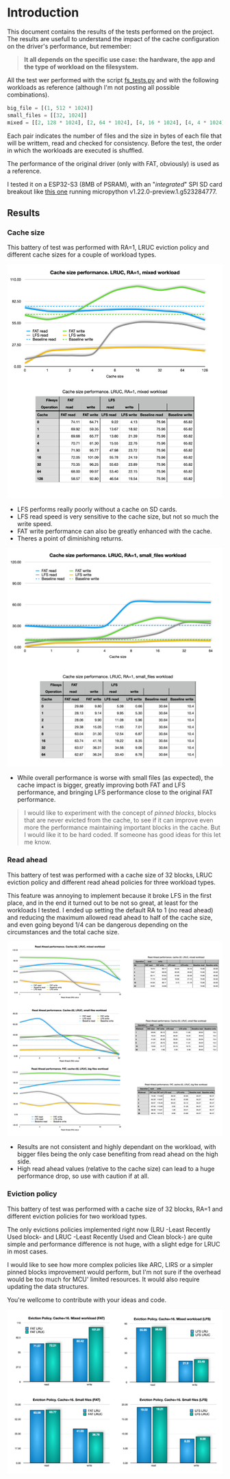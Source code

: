 # Introduction

This document contains the results of the tests performed on the project. The results are usefull to understand the impact of the cache configuration on the driver's performance, but remember:

>**It all depends on the specific use case: the hardware, the app and the type of workload on the filesystem.**

All the test wer performed with the script [fs_tests.py](tests/fs_tests.py) and with the following workloads as reference (although I'm not posting all possible combinations).

```python
big_file = [(1, 512 * 1024)]
small_files = [[32, 1024]]
mixed = [[2, 128 * 1024], [2, 64 * 1024], [4, 16 * 1024], [4, 4 * 1024], [8, 1 * 1024], [8, 256]]
```

Each pair indicates the number of files and the size in bytes of each file that will be writtem, read and checked for consistency. Before the test, the order in which the workloads are executed is shuffled.

The performance of the original driver (only with FAT, obviously) is used as a reference.

I tested it on a ESP32-S3 (8MB of PSRAM), with an "*integrated*" SPI SD card breakout like [this one](https://www.adafruit.com/product/4899) running micropython v1.22.0-preview.1.g523284777.

## Results

### Cache size

This battery of test was performed with RA=1, LRUC eviction policy and different cache sizes for a couple of workload types.

![Cache size performance. Mixed workload](figs/cache_size_mixed.png)

- LFS performs really poorly without a cache on SD cards.
- LFS read speed is very sensitive to the cache size, but not so much the write speed.
- FAT write performance can also be greatly enhanced with the cache.
- Theres a point of diminishing returns.

![Cache size performance. Mixed workload](figs/cache_size_small.png)

- While overall performance is worse with small files (as expected), the cache impact is bigger, greatly improving both FAT and LFS performance, and bringing LFS performance close to the original FAT performance.

> I would like to experiment with the concept of *pinned blocks*, blocks that are never evicted from the cache, to see if it can improve even more the performance maintaining important blocks in the cache. But I would like it to be hard coded. If someone has good ideas for this let me know.

### Read ahead

This battery of test was performed with a cache size of 32 blocks, LRUC eviction policy and different read ahead policies for three workload types.

This feature was annoying to implement because it broke LFS in the first place, and in the end it turned out to be not so great, at least for the workloads I tested. I ended up setting the default RA to 1 (no read ahead) and reducing the maximum allowed read ahead to half of the cache size, and even going beyond 1/4 can be dangerous depending on the circumstances and the total cache size.

![Read ahead performance](figs/read_ahead.png)

- Results are not consistent and highly dependant on the workload, with bigger files being the only case benefiting from read ahead on the high side.
- High read ahead values (relative to the cache size) can lead to a huge performance drop, so use with caution if at all.

### Eviction policy

This battery of test was performed with a cache size of 32 blocks, RA=1 and different eviction policies for two workload types.

The only evictions policies implemented right now (LRU -Least Recently Used block- and LRUC -Least Recently Used and Clean block-) are quite simple and performance difference is not huge, with a slight edge for LRUC in most cases.

I would like to see how more complex policies like ARC, LIRS or a simpler pinned blocks improvement would perform, but I'm not sure if the overhead would be too much for MCU' limited resources. It would also require updating the data structures.

You're wellcome to contribute with your ideas and code.

![Eviction policy performance](figs/eviction_policy.png)

